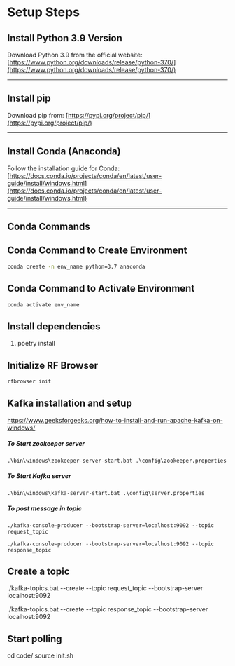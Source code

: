 # Setup Steps

## Install Python 3.9 Version

Download Python 3.9 from the official website:
[https://www.python.org/downloads/release/python-370/](https://www.python.org/downloads/release/python-370/)

---

## Install pip

Download pip from:
[https://pypi.org/project/pip/](https://pypi.org/project/pip/)

---

## Install Conda (Anaconda)

Follow the installation guide for Conda:
[https://docs.conda.io/projects/conda/en/latest/user-guide/install/windows.html](https://docs.conda.io/projects/conda/en/latest/user-guide/install/windows.html)

---

## Conda Commands

## Conda Command to Create Environment

```bash
conda create -n env_name python=3.7 anaconda
```

## Conda Command to Activate Environment

```bash
conda activate env_name
```

## Install dependencies

1. poetry install

## Initialize RF Browser

```bash
rfbrowser init
```

## Kafka installation and setup

https://www.geeksforgeeks.org/how-to-install-and-run-apache-kafka-on-windows/


##### To Start zookeeper server

```
.\bin\windows\zookeeper-server-start.bat .\config\zookeeper.properties
```

##### To Start Kafka server

```
.\bin\windows\kafka-server-start.bat .\config\server.properties
```

##### To post message in topic

```
./kafka-console-producer --bootstrap-server=localhost:9092 --topic request_topic
```

```
./kafka-console-producer --bootstrap-server=localhost:9092 --topic response_topic
```


## Create a topic

./kafka-topics.bat --create --topic request_topic --bootstrap-server localhost:9092

./kafka-topics.bat --create --topic response_topic --bootstrap-server localhost:9092

## Start polling

cd code/ source init.sh
